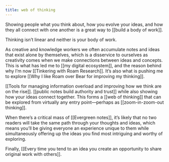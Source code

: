 ```yaml
---
title: web of thinking
---
```

Showing people what you think about, how you evolve your ideas, and how they all connect with one another is a great way to [[build a body of work]].

Thinking isn’t linear and neither is your body of work. 

As creative and knowledge workers we often accumulate notes and ideas that exist alone by themselves, which is a disservice to ourselves as creativity comes when we make connections between ideas and concepts. This is what has led me to [[my digital ecosystem]], and the reason behind why I’m now [[Tinkering with Roam Research]]. It’s also what is pushing me to explore [[Why I like Roam over Bear for improving my thinking]].

[[Tools for managing information overload and improving how we think are on the rise]]. [[public notes build authority and trust]] while also showing how your ideas connect together. This forms a [[web of thinking]] that can be explored from virtually any entry point—perhaps as [[zoom-in-zoom-out thinking]].

When there’s a critical mass of [[Evergreen notes]], it’s likely that no two readers will take the same path through your thoughts and ideas, which means you’ll be giving everyone an experience unique to them while simultaneously offering up the ideas you find most intriguing and worthy of exploring.

Finally, [[Every time you tend to an idea you create an opportunity to share original work with others]].
